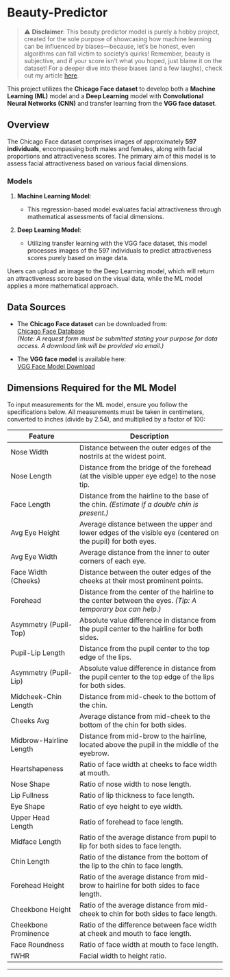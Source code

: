 # Beauty-Predictor

> ⚠️ **Disclaimer**: This beauty predictor model is purely a hobby project, created for the sole purpose of showcasing how machine learning can be influenced by biases—because, let’s be honest, even algorithms can fall victim to society’s quirks! Remember, beauty is subjective, and if your score isn’t what you hoped, just blame it on the dataset! For a deeper dive into these biases (and a few laughs), check out my article [here]([#](https://pavithra.dev/entries/beauty)). 

This project utilizes the **Chicago Face dataset** to develop both a **Machine Learning (ML)** model and a **Deep Learning** model with **Convolutional Neural Networks (CNN)** and transfer learning from the **VGG face dataset**. 

## Overview

The Chicago Face dataset comprises images of approximately **597 individuals**, encompassing both males and females, along with facial proportions and attractiveness scores. The primary aim of this model is to assess facial attractiveness based on various facial dimensions.

### Models

1. **Machine Learning Model**: 
   - This regression-based model evaluates facial attractiveness through mathematical assessments of facial dimensions.
  
2. **Deep Learning Model**: 
   - Utilizing transfer learning with the VGG face dataset, this model processes images of the 597 individuals to predict attractiveness scores purely based on image data.

Users can upload an image to the Deep Learning model, which will return an attractiveness score based on the visual data, while the ML model applies a more mathematical approach.

## Data Sources

- The **Chicago Face dataset** can be downloaded from:  
  [Chicago Face Database](https://chicagofaces.org/default/)  
  *(Note: A request form must be submitted stating your purpose for data access. A download link will be provided via email.)*

- The **VGG face model** is available here:  
  [VGG Face Model Download](https://drive.google.com/file/d/1CPSeum3HpopfomUEK1gybeuIVoeJT_Eo/view?usp=sharing)

## Dimensions Required for the ML Model

To input measurements for the ML model, ensure you follow the specifications below. All measurements must be taken in centimeters, converted to inches (divide by 2.54), and multiplied by a factor of 100:

| Feature                     | Description                                                                                                       |
|-----------------------------|-------------------------------------------------------------------------------------------------------------------|
| Nose Width                  | Distance between the outer edges of the nostrils at the widest point.                                           |
| Nose Length                 | Distance from the bridge of the forehead (at the visible upper eye edge) to the nose tip.                        |
| Face Length                 | Distance from the hairline to the base of the chin. *(Estimate if a double chin is present.)*                   |
| Avg Eye Height              | Average distance between the upper and lower edges of the visible eye (centered on the pupil) for both eyes.     |
| Avg Eye Width               | Average distance from the inner to outer corners of each eye.                                                   |
| Face Width (Cheeks)        | Distance between the outer edges of the cheeks at their most prominent points.                                   |
| Forehead                    | Distance from the center of the hairline to the center between the eyes. *(Tip: A temporary box can help.)*     |
| Asymmetry (Pupil-Top)      | Absolute value difference in distance from the pupil center to the hairline for both sides.                       |
| Pupil-Lip Length            | Distance from the pupil center to the top edge of the lips.                                                     |
| Asymmetry (Pupil-Lip)      | Absolute value difference in distance from the pupil center to the top edge of the lips for both sides.          |
| Midcheek-Chin Length       | Distance from mid-cheek to the bottom of the chin.                                                              |
| Cheeks Avg                  | Average distance from mid-cheek to the bottom of the chin for both sides.                                       |
| Midbrow-Hairline Length     | Distance from mid-brow to the hairline, located above the pupil in the middle of the eyebrow.                   |
| Heartshapeness              | Ratio of face width at cheeks to face width at mouth.                                                           |
| Nose Shape                  | Ratio of nose width to nose length.                                                                               |
| Lip Fullness                | Ratio of lip thickness to face length.                                                                           |
| Eye Shape                   | Ratio of eye height to eye width.                                                                                 |
| Upper Head Length           | Ratio of forehead to face length.                                                                                |
| Midface Length              | Ratio of the average distance from pupil to lip for both sides to face length.                                   |
| Chin Length                 | Ratio of the distance from the bottom of the lip to the chin to face length.                                     |
| Forehead Height             | Ratio of the average distance from mid-brow to hairline for both sides to face length.                          |
| Cheekbone Height            | Ratio of the average distance from mid-cheek to chin for both sides to face length.                              |
| Cheekbone Prominence        | Ratio of the difference between face width at cheek and mouth to face length.                                    |
| Face Roundness              | Ratio of face width at mouth to face length.                                                                     |
| fWHR                        | Facial width to height ratio.                                                                                   |

---

